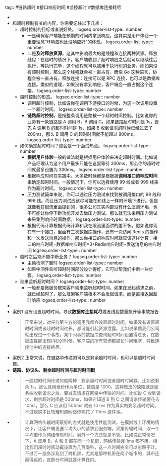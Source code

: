 tag:: #链路超时 #接口响应时间 #监控超时 #数据库连接耗尽

-
- 和超时控制有关的内容，你需要记住以下几点：
	- 超时控制的目标或者说好处。
	  logseq.order-list-type:: number
		- 一是确保客户端能在预期的时间内拿到响应。这其实是用户体验一个重要理念“坏响应也比没响应好”的体现。
		  logseq.order-list-type:: number
		- 二是**及时释放资源**。这其中影响最大的是线程和连接两种资源。释放线程：在超时的情况下，客户端收到了超时响应之后就可以继续往后执行，等执行完毕，这个线程就可以被用于执行别的业务。而如果没有超时控制，那么这个线程就会被一直占有。而像 Go 这种语言，协程会被一直占有。释放连接：连接可以是 RPC 连接，也可以是数据库连接。类似的道理，如果没有拿到响应，客户端会一直占据这个连接。
		  logseq.order-list-type:: number
	- 超时控制的形态。
	  logseq.order-list-type:: number
		- 调用超时控制，比如说你在调用下游接口的时候，为这一次调用设置一个超时时间。
		  logseq.order-list-type:: number
		- **链路超时控制**，是指整条调用链路被一个超时时间控制。比如说你的业务有一条链路是 A 调用 B，B 调用 C。如果链路超时时间是 1s，首先 A 调用 B 的超时时间是 1s，如果 B 收到请求的时候已经过去了 200ms，那么 B 调用 C 的超时时间就不能超过 800ms。
		  logseq.order-list-type:: number
	- 如何确定超时时间？这会是一个面试热点。
	  logseq.order-list-type:: number
		- **根据用户体验**一般的做法就是根据用户体验来决定超时时间。比如说产品经理认为这个用户最多只能在这里等待 300ms，那么你的超时时间就最多设置为 300ms。
		  logseq.order-list-type:: number
		- 根据响应时间在实践中，大多数时候都是根据被**调用接口的响应时间**来确定超时时间。一般情况下，你可以选择使用 99 线或者 999 线来作为超时时间。
		  logseq.order-list-type:: number
		- 压力测试简单来说，你可以通过压力测试来找到被调用接口的 99 线和 999 线。而且压力测试应该尽可能在和线上一样的环境下进行。但是就像我在限流里面提到的，很多公司其实内部没有什么压测环境，也不可能让你停下新功能开发去做压力测试。那么就无法采用压力测试来采集到响应时间数据。
		  logseq.order-list-type:: number
		- 根据代码计算根据代码计算和我在限流里面讲的差不多。假如说你现在有一个接口，里面有三次数据库操作，还有一次访问 Redis 的操作和一次发送消息的操作，那么你接口的响应时间就应该这样计算：接口的响应时间=数据库响应时间×3+Redis响应时间+发送消息的响应时间
		  logseq.order-list-type:: number
	- 超时之后能不能中断业务？
	  logseq.order-list-type:: number
		- 主动检测了超时
		  logseq.order-list-type:: number
		- 如果中间件监听超时时间部分设计得好，它可以帮我们中断一些步骤。
		  logseq.order-list-type:: number
	- 谁来监听超时时间？
	  logseq.order-list-type:: number
		- 一般都是微服务框架客户端来监听超时时间，如果在发起请求之前，就已经超时了，那么框架客户端根本不会发起请求，而是直接返回超时响应
		  logseq.order-list-type:: number
-
- 案例1 没有设置超时时间，导致**数据库连接耗尽**或者线程数量飙升等事故报告
- >正常来说，对任何第三方的调用我都会设置超时时间。如果没有设置超时时间或者超时时间过长，都可能引起资源泄露。比如说早期我们公司就出现过一个事故，某个同事的数据库查询超时时间设置得过长，在数据库性能出现抖动的时候，客户端的所有查询都被长时间阻塞，导致连接池中的连接耗尽。
- 案例2 正常来说，在链路中传递的可以是剩余超时时间，也可以是超时时间戳。
- **链路、协议头、剩余超时时间与超时时间戳**
- >一般超时时间传递的就两种：剩余超时时间或者超时时间戳。比如说剩余 1s，那么就用毫秒作为单位，数值是 1000。这种做法的缺陷就是服务端收到请求之后，要减去请求在网络中传输的时间。比如说 C 收到请求，剩余超时时间是 500ms，如果它知道 B 到 C 之间请求传输要花去 10ms，那么 C 应该用 500ms 减去 10 ms 作为真实的剩余超时时间。不过现实中比较难知道网络传输花了 10ms 这件事。
- >计算网络传输时间最好的方式就是使用性能测试。在模拟线上环境的情况下，让客户端发送平均大小的请求到服务端，采集传输时间，取一个平均值作为网络传输时间。另外一个方式就是不管。比如说正常情况下，A 调用 B，A 和 B 都在同一个机房，网络传输连 1ms 都不用。相比我们超时时间动辄设置为几百毫秒，这一点时间完全可以忽略不计。不过万一服务涉及到了跨机房，尤其是那种机房在两个城市的，城市还离得远的，这部分时间就要计算在内。
